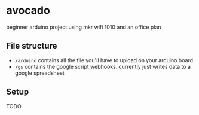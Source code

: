 # avocado
beginner arduino project using mkr wifi 1010 and an office plan


## File structure
* `/arduino` contains all the file you'll have to upload on your arduino board
* `/gs` contains the google script webhooks. currently just writes data to a google spreadsheet

## Setup
TODO
 
